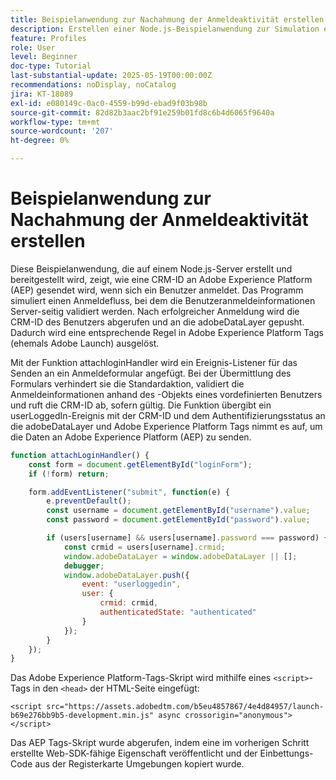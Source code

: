 ```yaml
---
title: Beispielanwendung zur Nachahmung der Anmeldeaktivität erstellen
description: Erstellen einer Node.js-Beispielanwendung zur Simulation eines Anmeldeflusses
feature: Profiles
role: User
level: Beginner
doc-type: Tutorial
last-substantial-update: 2025-05-19T00:00:00Z
recommendations: noDisplay, noCatalog
jira: KT-18089
exl-id: e080149c-0ac0-4559-b99d-ebad9f03b98b
source-git-commit: 82d82b3aac2bf91e259b01fd8c6b4d6065f9640a
workflow-type: tm+mt
source-wordcount: '207'
ht-degree: 0%

---
```


# Beispielanwendung zur Nachahmung der Anmeldeaktivität erstellen

Diese Beispielanwendung, die auf einem Node.js-Server erstellt und bereitgestellt wird, zeigt, wie eine CRM-ID an Adobe Experience Platform (AEP) gesendet wird, wenn sich ein Benutzer anmeldet. Das Programm simuliert einen Anmeldefluss, bei dem die Benutzeranmeldeinformationen Server-seitig validiert werden. Nach erfolgreicher Anmeldung wird die CRM-ID des Benutzers abgerufen und an die adobeDataLayer gepusht. Dadurch wird eine entsprechende Regel in Adobe Experience Platform Tags (ehemals Adobe Launch) ausgelöst.

Mit der Funktion attachloginHandler wird ein Ereignis-Listener für das Senden an ein Anmeldeformular angefügt. Bei der Übermittlung des Formulars verhindert sie die Standardaktion, validiert die Anmeldeinformationen anhand des -Objekts eines vordefinierten Benutzers und ruft die CRM-ID ab, sofern gültig. Die Funktion übergibt ein userLoggedIn-Ereignis mit der CRM-ID und dem Authentifizierungsstatus an die adobeDataLayer und Adobe Experience Platform Tags nimmt es auf, um die Daten an Adobe Experience Platform (AEP) zu senden.


```javascript
function attachLoginHandler() {
    const form = document.getElementById("loginForm");
    if (!form) return;

    form.addEventListener("submit", function(e) {
        e.preventDefault();
        const username = document.getElementById("username").value;
        const password = document.getElementById("password").value;

        if (users[username] && users[username].password === password) {
            const crmid = users[username].crmid;
            window.adobeDataLayer = window.adobeDataLayer || [];
            debugger;
            window.adobeDataLayer.push({
                event: "userloggedin",
                user: {
                    crmid: crmid,
                    authenticatedState: "authenticated"
                }
            });
        }
    });
}
```

Das Adobe Experience Platform-Tags-Skript wird mithilfe eines `<script>`-Tags in den `<head>` der HTML-Seite eingefügt:

`<script src="https://assets.adobedtm.com/b5eu4857867/4e4d84957/launch-b69e276bb9b5-development.min.js" async crossorigin="anonymous"></script>`

Das AEP Tags-Skript wurde abgerufen, indem eine im vorherigen Schritt erstellte Web-SDK-fähige Eigenschaft veröffentlicht und der Einbettungs-Code aus der Registerkarte Umgebungen kopiert wurde.
